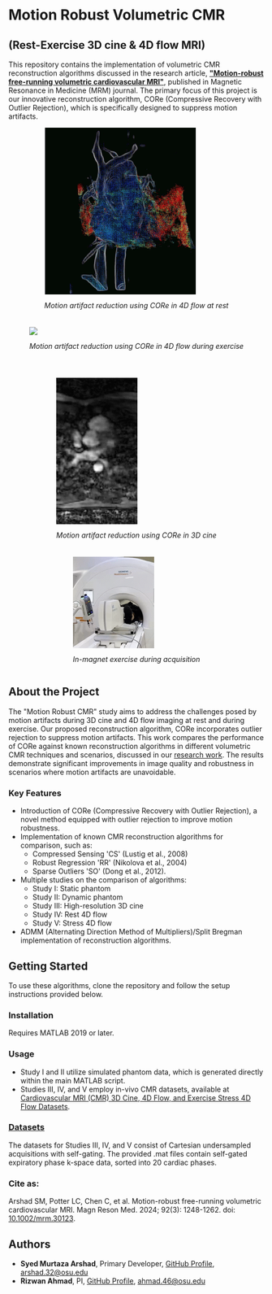 # Motion Robust Volumetric CMR 
<h2>(Rest-Exercise 3D cine & 4D flow MRI)</h2>

This repository contains the implementation of volumetric CMR reconstruction algorithms discussed in the research article, **["Motion-robust free-running volumetric cardiovascular MRI"](http://doi.org/10.1002/mrm.30123 )**, published in Magnetic Resonance in Medicine (MRM) journal. The primary focus of this project is our innovative reconstruction algorithm, CORe (Compressive Recovery with Outlier Rejection), which is specifically designed to suppress motion artifacts.

<div style="display: flex; justify-content: center; gap: 40px; flex-wrap: wrap;">

  <!-- First Column -->
  <div style="display: flex; flex-direction: column; align-items: center; gap: 20px;">
    <div>
      <img src="gifs/4D flow rest.gif" style="max-width: 400px; height: auto;" />
      <p style="text-align: center; margin-top: 10px;">
        <em>Motion artifact reduction using CORe in 4D flow at rest</em>
      </p>
    </div>
    <div>
      <img src="gifs/4D flow exercise.gif" style="max-width: 400px; height: auto;" />
      <p style="text-align: center; margin-top: 10px;">
        <em>Motion artifact reduction using CORe in 4D flow during exercise</em>
      </p>
    </div>
  </div>

  <!-- Second Column -->
  <div style="display: flex; flex-direction: column; align-items: center; gap: 20px;">
    <div>
      <img src="gifs/3D_cine.gif" style="max-width: 400px; height: auto;" />
      <p style="text-align: center; margin-top: 10px;">
        <em>Motion artifact reduction using CORe in 3D cine</em>
      </p>
    </div>
    <div>
      <img src="gifs/exercise.gif" style="max-width: 400px; height: auto;" />
      <p style="text-align: center; margin-top: 10px;">
        <em>In-magnet exercise during acquisition</em>
      </p>
    </div>
  </div>

</div>




## About the Project

The "Motion Robust CMR" study aims to address the challenges posed by motion artifacts during 3D cine and 4D flow imaging at rest and during exercise. Our proposed reconstruction algorithm, CORe incorporates outlier rejection to suppress motion artifacts. This work compares the performance of CORe against known reconstruction algorithms in different volumetric CMR techniques and scenarios, discussed in our [research work](http://doi.org/10.1002/mrm.30123). The results demonstrate significant improvements in image quality and robustness in scenarios where motion artifacts are unavoidable.

### Key Features
- Introduction of CORe (Compressive Recovery with Outlier Rejection), a novel method equipped with outlier rejection to improve motion robustness.
- Implementation of known CMR reconstruction algorithms for comparison, such as:
  - Compressed Sensing 'CS' (Lustig et al., 2008)
  - Robust Regression 'RR' (Nikolova et al., 2004)
  - Sparse Outliers 'SO' (Dong et al., 2012).
- Multiple studies on the comparison of algorithms:
   - Study I: Static phantom
   - Study II: Dynamic phantom
   - Study III: High-resolution 3D cine
   - Study IV: Rest 4D flow
   - Study V: Stress 4D flow
- ADMM (Alternating Direction Method of Multipliers)/Split Bregman implementation of reconstruction algorithms.

## Getting Started

To use these algorithms, clone the repository and follow the setup instructions provided below.

### Installation

Requires MATLAB 2019 or later.

### Usage
- Study I and II utilize simulated phantom data, which is generated directly within the main MATLAB script.
- Studies III, IV, and V employ in-vivo CMR datasets, available at [Cardiovascular MRI (CMR) 3D Cine, 4D Flow, and Exercise Stress 4D Flow Datasets](https://zenodo.org/records/12515230).

### [Datasets](https://zenodo.org/records/12515230)
The datasets for Studies III, IV, and V consist of Cartesian undersampled acquisitions with self-gating. The provided .mat files contain self-gated expiratory phase k-space data, sorted into 20 cardiac phases.

### Cite as:

Arshad SM, Potter LC, Chen C, et al. Motion-robust free-running volumetric cardiovascular MRI. Magn Reson Med. 2024; 92(3): 1248-1262. doi: [10.1002/mrm.30123](http://doi.org/10.1002/mrm.30123).

## Authors 

- **Syed Murtaza Arshad**, Primary Developer, [GitHub Profile](https://github.com/syedmurtazaarshad), arshad.32@osu.edu
- **Rizwan Ahmad**, PI, [GitHub Profile](https://github.com/OSU-CMR), ahmad.46@osu.edu
